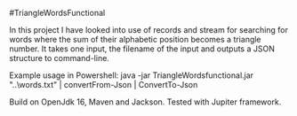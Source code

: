 #TriangleWordsFunctional

In this project I have looked into use of records and stream for searching for words where the sum of their alphabetic position becomes a triangle number. It takes one input, the filename of the input and outputs a JSON structure to command-line. 

Example usage in Powershell:
java -jar TriangleWordsfunctional.jar "..\words.txt" | convertFrom-Json | ConvertTo-Json

Build on OpenJdk 16, Maven and Jackson. Tested with Jupiter framework. 